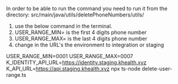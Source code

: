 In order to be able to run the command you need to run it from the directory: src/main/java/utils/deletePhoneNumbers/utils/
1. use the below command in the terminal.
2. USER_RANGE_MIN= is the first 4 digits phone number
3. USER_RANGE_MAX= is the last 4 digits phone number
4. change in the URL's the environment to integration or staging


USER_RANGE_MIN=0001 USER_RANGE_MAX=0007 K_IDENTITY_API_URL=https://identity.staging.khealth.xyz K_API_URL=https://api.staging.khealth.xyz npx ts-node delete-user-range.ts
